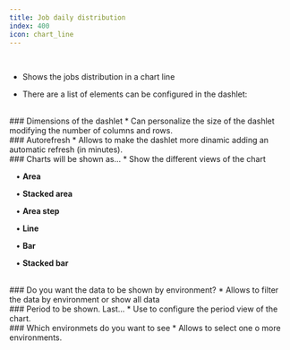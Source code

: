 ```yaml
---
title: Job daily distribution
index: 400
icon: chart_line
---
```


    
<br />

* Shows the jobs distribution in a chart line

* There are a list of elements can be configured in the dashlet:

<br />
### Dimensions of the dashlet
* Can personalize the size of the dashlet modifying the number of columns and rows.

<br />
### Autorefresh
* Allows to make the dashlet more dinamic adding an automatic refresh (in minutes).


<br />
### Charts will be shown as...
* Show the different views of the chart <br />


&nbsp; &nbsp;• **Area** <br />

&nbsp; &nbsp;• **Stacked area** <br />

&nbsp; &nbsp;• **Area step** <br />

&nbsp; &nbsp;• **Line** <br />

&nbsp; &nbsp;• **Bar** <br />

&nbsp; &nbsp;• **Stacked bar** 

<br />
### Do you want the data to be shown by environment?
* Allows to filter the data by environment or show all data

<br />
### Period to be shown. Last...
* Use to configure the period view of the chart. 

<br />
### Which environmets do you want to see
* Allows to select one o more environments.